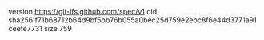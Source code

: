 version https://git-lfs.github.com/spec/v1
oid sha256:f71b68712b64d9bf5bb76b055a0bec25d759e2ebc8f6e44d3771a91ceefe7731
size 759
